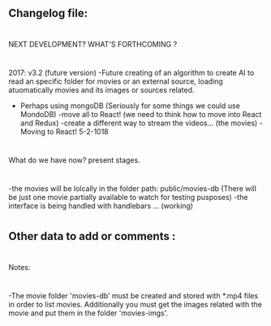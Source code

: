 Changelog file:
-----------------------------------------
#
NEXT DEVELOPMENT? WHAT'S FORTHCOMING ?
#
2017: v3.2 (future version)
-Future creating of an algorithm to create AI to read an specific folder for movies or an external source, loading atuomatically movies and its images or sources related.
- Perhaps using mongoDB (Seriously for some things we could use MondoDB)
-move all to React! (we need to think how to move into React and Redux)
-create a different way to stream the videos...  (the movies)
-Moving to React! 5-2-1018






#
What do we have now? present stages.
#
-the movies will be lolcally in the folder path:
public/movies-db (There will be just one movie partially available to watch for testing pusposes)
-the interface is being handled with handlebars ... (working)


# 
Other data to add or comments :
-----------------------------------------
#
#

#
Notes:
#
-The movie folder 'movies-db' must be created and stored with *.mp4 files in order to list movies.
Additionally you must get the images related with the movie and put them in the folder 'movies-imgs'.
#
#

